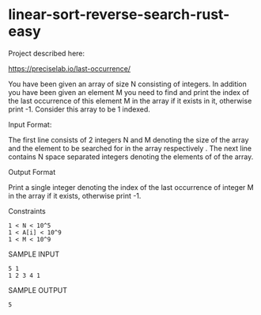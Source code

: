 # linear-sort-reverse-search-rust-easy

Project described here:

https://preciselab.io/last-occurrence/


You have been given an array of size N consisting of integers. In addition you have been given an element M you need to find and print the index of the last occurrence of this element M in the array if it exists in it, otherwise print -1. Consider this array to be 1 indexed.

Input Format:

The first line consists of 2 integers N and M denoting the size of the array and the element to be searched for in the array respectively . The next line contains N space separated integers denoting the elements of of the array.

Output Format

Print a single integer denoting the index of the last occurrence of integer M in the array if it exists, otherwise print -1.

Constraints

```
1 < N < 10^5
1 < A[i] < 10^9
1 < M < 10^9
```

SAMPLE INPUT

```
5 1
1 2 3 4 1
```

SAMPLE OUTPUT

```
5
```